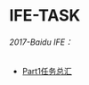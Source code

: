 # IFE-TASK
###### 2017-Baidu IFE：
* [Part1任务总汇](https://github.com/JohnChow2017/IFE-TASK/tree/master/2017-task/part1)
